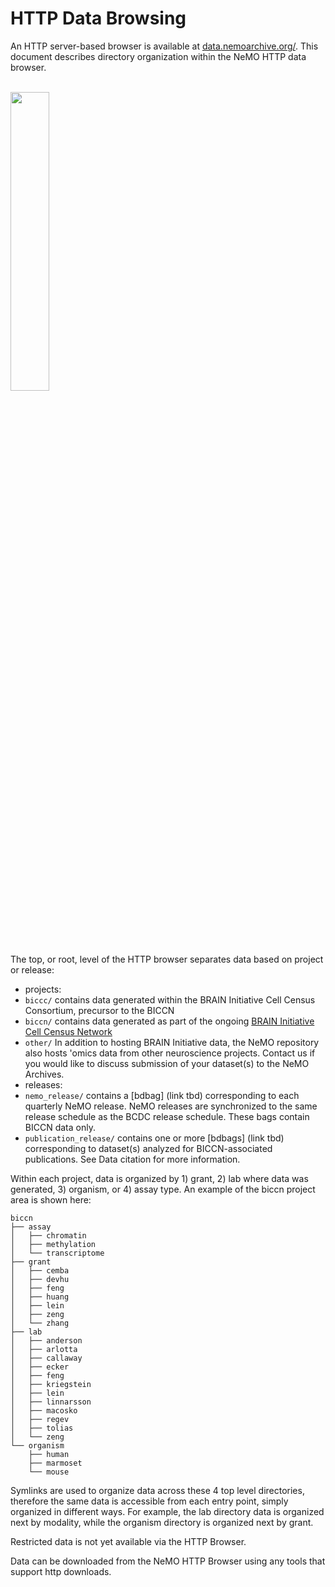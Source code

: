 # HTTP Data Browsing

An HTTP server-based browser is available at [data.nemoarchive.org/](http://data.nemoarchive.org/). This document describes directory organization within the NeMO HTTP data browser.  
&nbsp;  

<img src="https://github.com/nemoarchive/documentation/blob/master/images/HTTP_browser.png" width=35% align=center>

The top, or root, level of the HTTP browser separates data based on project or release: 
* projects:
 * `biccc/` contains data generated within the BRAIN Initiative Cell Census Consortium, precursor to the BICCN
 * `biccn/` contains data generated as part of the ongoing [BRAIN Initiative Cell Census Network](https://biccn.org/)
 * `other/` In addition to hosting BRAIN Initiative data, the NeMO repository also hosts 'omics data from other neuroscience projects. Contact us if you would like to discuss submission of your dataset(s) to the NeMO Archives.
* releases:
 * `nemo_release/` contains a [bdbag] (link tbd) corresponding to each quarterly NeMO release. NeMO releases are synchronized to the same release schedule as the BCDC release schedule. These bags contain BICCN data only. 
 * `publication_release/` contains one or more [bdbags] (link tbd) corresponding to dataset(s) analyzed for BICCN-associated publications. See Data citation for more information.

Within each project, data is organized by 1) grant, 2) lab where data was generated, 3) organism, or 4) assay type. An example of the biccn project area is shown here:

```
biccn
├── assay
│   ├── chromatin
│   ├── methylation
│   └── transcriptome
├── grant
│   ├── cemba
│   ├── devhu
│   ├── feng
│   ├── huang 
│   ├── lein
│   ├── zeng
│   └── zhang
├── lab
│   ├── anderson
│   ├── arlotta
│   ├── callaway
│   ├── ecker
│   ├── feng
│   ├── kriegstein
│   ├── lein
│   ├── linnarsson
│   ├── macosko
│   ├── regev
│   ├── tolias
│   └── zeng
└── organism
    ├── human
    ├── marmoset
    └── mouse
```

Symlinks are used to organize data across these 4 top level directories, therefore the same data is accessible from each entry point, simply organized in different ways. For example, the lab directory data is organized next by modality, while the organism directory is organized next by grant.

Restricted data is not yet available via the HTTP Browser.

Data can be downloaded from the NeMO HTTP Browser using any tools that support http downloads.


